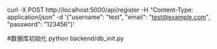 curl -X POST http://localhost:5000/api/register -H "Content-Type: application/json" -d '{"username": "test", "email": "test@example.com", "password": "123456"}'


#数据库初始化
python backend/db_init.py